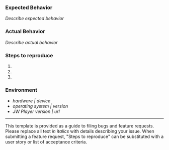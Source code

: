 ### Expected Behavior

*Describe expected behavior*

### Actual Behavior

*Describe actual behavior*

### Steps to reproduce

1.
2.
3.

### Environment

- *hardware | device*
- *operating system | version*
- *JW Player version | url*

----------------------------------------------------------------------------------------

This template is provided as a guide to filing bugs and feature requests. Please replace 
all text *in italics* with details describing your issue. When submitting a feature request, 
"Steps to reproduce" can be substituted with a user story or list of acceptance criteria.
